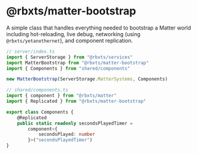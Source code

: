 # @rbxts/matter-bootstrap
A simple class that handles everything needed to bootstrap a Matter world including hot-reloading, live debug, networking (using ``@rbxts/yetanothernet``), and component replication.

```ts
// server/index.ts
import { ServerStorage } from "@rbxts/services"
import MatterBootstrap from "@rbxts/matter-bootstrap"
import { Components } from "shared/components"

new MatterBootstrap(ServerStorage.MatterSystems, Components)
```

```ts
// shared/components.ts
import { component } from "@rbxts/matter"
import { Replicated } from "@rbxts/matter-bootstrap"

export class Components {
	@Replicated
	public static readonly secondsPlayedTimer = 
		component<{
			secondsPlayed: number
		}>("secondsPlayedTimer")
}
```